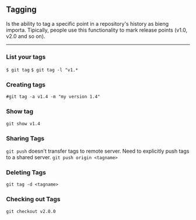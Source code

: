 ## Tagging
Is the ability to tag a specific point in a repository's history as bieng importa. Tipically, people use this functionality to mark release points (v1.0, v2.0 and so on).

---
### List your tags
`$ git tag`
`$ git tag -l "v1.*`

### Creating tags
`#git tag -a v1.4 -m "my version 1.4"`

### Show tag
`git show v1.4`

### Sharing Tags
`git push` doesn't transfer tags to remote server. Need to explicitly push tags to a shared server.
`git push origin <tagname>`

### Deleting Tags
`git tag -d <tagname>`

### Checking out Tags
`git checkout v2.0.0`

